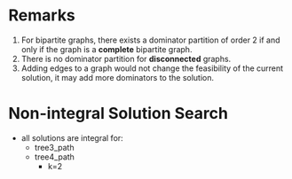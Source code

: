 # Remarks 
1. For bipartite graphs, there exists a dominator partition of order 2 if and only if the graph is a **complete** bipartite graph.
2. There is no dominator partition for **disconnected** graphs.
3. Adding edges to a graph would not change the feasibility of the current solution, it may add more dominators to the solution.

# Non-integral Solution Search
- all solutions are integral for:
  - tree3_path
  - tree4_path
      - k=2 